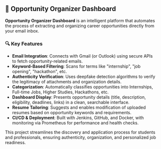 ## 📌 Opportunity Organizer Dashboard

**Opportunity Organizer Dashboard** is an intelligent platform that automates the process of extracting and organizing career opportunities directly from your email inbox.

### 🔍 Key Features

- **Email Integration**: Connects with Gmail (or Outlook) using secure APIs to fetch opportunity-related emails.
- **Keyword-Based Filtering**: Scans for terms like "internship", "job opening", "hackathon", etc.
- **Authenticity Verification**: Uses deepfake detection algorithms to verify the legitimacy of attachments and organization details.
- **Categorization**: Automatically classifies opportunities into Internships, Full-time Jobs, Higher Studies, Hackathons, etc.
- **Dashboard Display**: Presents opportunity details (title, description, eligibility, deadlines, links) in a clean, searchable interface.
- **Resume Tailoring**: Suggests and enables modification of uploaded resumes based on opportunity keywords and requirements.
- **CI/CD & Deployment**: Built with Jenkins, GitHub, and Docker, with monitoring via Prometheus for performance and health checks.

This project streamlines the discovery and application process for students and professionals, ensuring authenticity, organization, and personalized job readiness.
